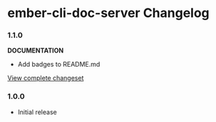 # ember-cli-doc-server Changelog

### 1.1.0

**DOCUMENTATION**

* Add badges to README.md

[View complete changeset](https://github.com/softlayer/ember-cli-doc-server/compare/v1.0.0...v1.1.0)

### 1.0.0

* Initial release
